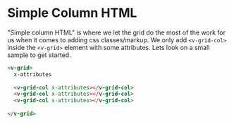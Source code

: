 # Simple Column HTML

"Simple column HTML" is where we let the grid do the most of the work for us when it comes to adding css classes/markup. We only add ```<v-grid-col>``` inside the ```<v-grid>``` element with some attributes. Lets look on a small sample to get started.


```html
<v-grid>
  x-attributes
  
  <v-grid-col x-attributes></v-grid-col>
  <v-grid-col x-attributes></v-grid-col>
  <v-grid-col x-attributes></v-grid-col>
  
</v-grid>
```
